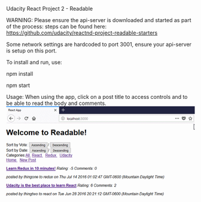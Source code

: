 Udacity React Project 2 - Readable

WARNING: Please ensure the api-server is downloaded and started as part of the process: steps can be found here: https://github.com/udacity/reactnd-project-readable-starters



Some network settings are hardcoded to port 3001, ensure your api-server is setup on this port.

To install and run, use:

npm install

npm start


Usage:
When using the app, click on a post title to access controls and to be able to read the body and comments.
![](/public/functionalityPostDetails.gif?raw=true "Usage Image")
